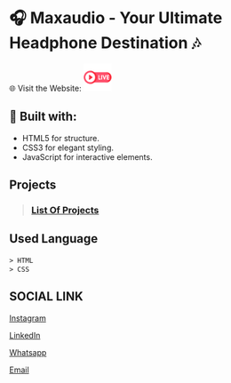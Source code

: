 # 🎧 Maxaudio - Your Ultimate Headphone Destination 🎶

🌐 Visit the Website: <a href=""><img src="livepreview.png" width="50" height="50"></a>

## 🔧 Built with:
- HTML5 for structure.
- CSS3 for elegant styling.
- JavaScript for interactive elements.
  
## Projects

> ### [List Of Projects](https://github.com/Balamuruganpm/MyAllProjects)

## Used Language

```
> HTML
> CSS
```

## SOCIAL LINK

[Instagram](https://instagram.com/balaselfie_bd)

[LinkedIn](https://www.linkedin.com/in/balamurugan-p-m)

[Whatsapp](https://wa.me/+919677804820)

[Email](mailto:balamuruganedsty@gmail.com)
